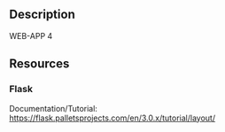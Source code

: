 ## Description
WEB-APP 4


## Resources




### Flask
Documentation/Tutorial: https://flask.palletsprojects.com/en/3.0.x/tutorial/layout/